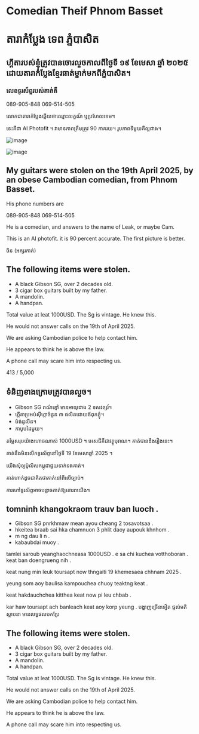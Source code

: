 # Comedian Theif Phnom Basset

# តារាកំប្លែង ទេព ភ្នំបាសិត

## ហ្គីតារបស់ខ្ញុំត្រូវបានចោរលួចកាលពីថ្ងៃទី ១៩ ខែមេសា ឆ្នាំ ២០២៥ ដោយតារាកំប្លែងខ្មែរធាត់ម្នាក់មកពីភ្នំបាសិត។

### លេខទូរស័ព្ទរបស់គាត់គឺ

089-905-848
069-514-505

លោក​ជា​តារា​កំប្លែង​ឆ្លើយ​ថា​ឈ្មោះ​លក្ខណ៍ ឬ​ប្រហែល​ខេម។

នេះគឺជា AI Photofit ។ វាមានភាពត្រឹមត្រូវ 90 ភាគរយ។ រូបភាពទីមួយគឺល្អជាង។

![image](https://github.com/user-attachments/assets/1e7b9b18-c799-4e71-a61d-158d7b9f198e)

![image](https://github.com/user-attachments/assets/0dc4e7c0-b5d4-4298-b3b0-a186d13cf01e)

## My guitars were stolen on the 19th April 2025, by an obese Cambodian comedian, from Phnom Basset.

His phone numbers are 

089-905-848
069-514-505

He is a comedian, and answers to the name of Leak, or maybe Cam.

This is an AI photofit. it is 90 percent accurate. The first picture is better. 


ចិន (អក្សរកាត់)
## The following items were stolen. 

- A black Gibson SG, over 2 decades old.
- 3 cigar box guitars built by my father. 
- A mandolin.
- A handpan.

Total value at leat 1000USD. The Sg is vintage. He knew this. 

He would not answer calls on the 19th of April 2025. 

We are asking Cambodian police to help contact him. 

He appears to think he is above the law.

A phone call may scare him into respecting us.


413 / 5,000
## ទំនិញខាងក្រោមត្រូវបានលួច។

- Gibson SG ពណ៌ខ្មៅ មានអាយុជាង 2 ទសវត្សរ៍។
- ហ្គីតាប្រអប់ស៊ីហ្គាចំនួន ៣ ផលិតដោយឪពុកខ្ញុំ។
- ម៉ង់ដូលីន។
- កាបូបដៃមួយ។

តម្លៃសរុបយ៉ាងហោចណាស់ 1000USD ។ អេសជីគឺជាវត្ថុបុរាណ។ គាត់បានដឹងរឿងនេះ។

គាត់នឹងមិនលើកទូរស័ព្ទនៅថ្ងៃទី 19 ខែមេសាឆ្នាំ 2025 ។

យើង​សុំ​ឲ្យ​ប៉ូលិស​កម្ពុជា​ជួយ​ទាក់ទង​គាត់។

គាត់ហាក់ដូចជាគិតថាគាត់នៅពីលើច្បាប់។

ការហៅទូរស័ព្ទអាចបន្លាចគាត់ឱ្យគោរពយើង។
##  tomninh khangokraom trauv ban luoch . 

- Gibson SG pnrkhmaw  mean ayou cheang 2  tosavotsaa .
-  hkeitea braab sai hka chamnuon 3  phlit daoy aupouk khnhom . 
-  m ng dau li n .
-  kabaubdai muoy .

 tamlei saroub yeanghaochneasa 1000USD  .  e sa chi kuchea votthoboran .  keat ban doengrueng nih . 

 keat nung min leuk toursapt now thngaiti 19  khemesaea chhnam 2025  . 

 yeung​ som​ aoy​ baulisa​ kampouchea​ chuoy​ teaktng​ keat . 

 keat hakdauchchea kitthea keat now pi leu chbab .

 kar haw toursapt ach banleach keat aoy korp yeung .
បង្ហាញ​ច្រើនទៀត
ផ្ដល់​មតិ​ស្ថាបនា
មានលទ្ធផលបកប្រែ

## The following items were stolen. 

- A black Gibson SG, over 2 decades old.
- 3 cigar box guitars built by my father. 
- A mandolin.
- A handpan.

Total value at leat 1000USD. The Sg is vintage. He knew this. 

He would not answer calls on the 19th of April 2025. 

We are asking Cambodian police to help contact him. 

He appears to think he is above the law.

A phone call may scare him into respecting us.


